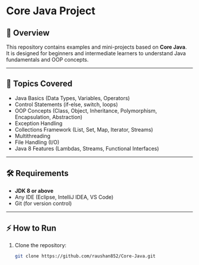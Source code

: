 # Core Java Project

## 📌 Overview
This repository contains examples and mini-projects based on **Core Java**.  
It is designed for beginners and intermediate learners to understand Java fundamentals and OOP concepts.

---

## 🚀 Topics Covered
- Java Basics (Data Types, Variables, Operators)
- Control Statements (if-else, switch, loops)
- OOP Concepts (Class, Object, Inheritance, Polymorphism, Encapsulation, Abstraction)
- Exception Handling
- Collections Framework (List, Set, Map, Iterator, Streams)
- Multithreading
- File Handling (I/O)
- Java 8 Features (Lambdas, Streams, Functional Interfaces)

---

## 🛠️ Requirements
- **JDK 8 or above**
- Any IDE (Eclipse, IntelliJ IDEA, VS Code)
- Git (for version control)

---

## ⚡ How to Run
1. Clone the repository:
   ```bash
   git clone https://github.com/raushan852/Core-Java.git
